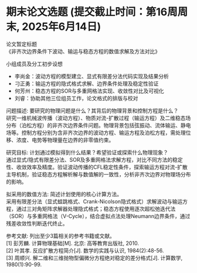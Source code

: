 # 期末论文选题 (提交截止时间：第16周周末, 2025年6月14日)
论文暂定标题  
《非齐次边界条件下波动、输运与稳态方程的数值求解及方法对比》  


小组成员及分工初步设想  
- 李尚金：波动方程的模型建立、显式有限差分法代码实现及结果分析  
- 刁正勇：输运方程的隐式格式求解、边界条件处理及稳定性验证  
- 何芳州：稳态方程的SOR与多重网格法实现、收敛性对比及可视化
- 刘睿：协助其他三位组员工作，论文格式的排版与校对


问题描述: 要研究的物理问题是什么？其背后的物理背景和控制方程是什么？  
研究一维机械波传播（波动方程）、物质对流-扩散过程（输运方程）及二维稳态场分布（泊松方程）的非齐次边界条件问题。物理背景包括弦振动、流体输运、静电场等。控制方程分别为含非齐次边界的波动方程、输运方程及泊松方程，需处理位移、浓度、电势等物理量在边界的非零值约束。  


研究目标: 计划通过模拟得到什么结果？希望验证或探索什么物理现象？  
通过显式/隐式有限差分法、SOR及多重网格法求解方程，对比不同方法的稳定性、收敛效率及精度。验证波动传播的CFL稳定性条件，探索输运方程对流-扩散主导机制，验证稳态方程解析解与数值解的一致性，分析非齐次边界对物理场分布的影响。  


拟采用的数值方法: 简述计划使用的核心计算方法。  
采用有限差分法（显式蛙跳格式、Crank-Nicolson隐式格式）求解波动与输运方程，通过三对角矩阵求解器处理隐式格式；稳态方程使用逐次超松弛迭代法（SOR）与多重网格法（V-Cycle），结合虚拟点法处理Neumann边界条件，通过残差收敛性判断迭代终止。  


参考文献: 列出至少3篇相关的参考书籍或文献。  
[1] 彭芳麟. 计算物理基础[M]. 北京: 高等教育出版社, 2010.  
[2] 叶其孝. 反应扩散方程简介[J]. 数学的实践与认识, 1984(2):48-56.  
[3] 周顺兴. 解二维和三维抛物型偏微分方程绝对稳定的差分格式[J]. 计算数学, 1980(1):90-99.
